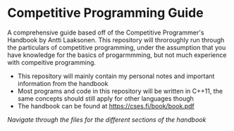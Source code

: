 # Competitive Programming Guide
A comprehensive guide based off of the Competitive Programmer's Handbook by Antti Laaksonen. This repository will throroughly run through the particulars of competitive programming, under the assumption that you have knowledge for the basics of progarmmming, but not much experience with compeitive programming.
- This repository will mainly contain my personal notes and important information from the handbook
- Most programs and code in this repository will be written in C++11, the same concepts should still apply for other languages though
- The handbook can be found at https://cses.fi/book/book.pdf

_Navigate through the files for the different sections of the handbook_

